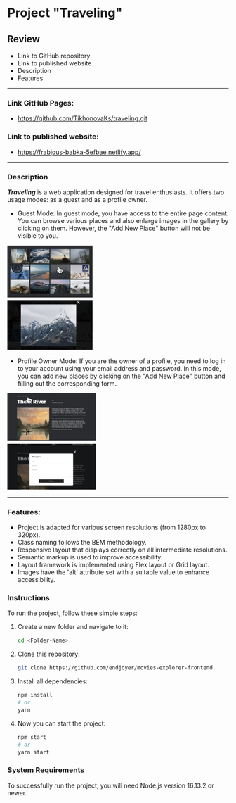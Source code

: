 # Project "Traveling"

## Review
* Link to GitHub repository
* Link to published website
* Description
* Features

---

### Link GitHub Pages:
* https://github.com/TikhonovaKs/traveling.git

### Link to published website:
* https://frabjous-babka-5efbae.netlify.app/

---

### Description
***Traveling*** is a web application designed for travel enthusiasts. It offers two usage modes: as a guest and as a profile owner.

* Guest Mode:
In guest mode, you have access to the entire page content. You can browse various places and also enlarge images in the gallery by clicking on them. However, the "Add New Place" button will not be visible to you.

![open popup to add a new place](./src/images/photo-readme-1.png)

* Profile Owner Mode:
If you are the owner of a profile, you need to log in to your account using your email address and password. In this mode, you can add new places by clicking on the "Add New Place" button and filling out the corresponding form.

![open popup to add a new place](./src/images/photo-readme-2.png)

---

### Features:
* Project is adapted for various screen resolutions (from 1280px to 320px).
* Class naming follows the BEM methodology.
* Responsive layout that displays correctly on all intermediate resolutions.
* Semantic markup is used to improve accessibility.
* Layout framework is implemented using Flex layout or Grid layout.
* Images have the 'alt' attribute set with a suitable value to enhance accessibility.

### Instructions
To run the project, follow these simple steps:

1. Create a new folder and navigate to it:

    ```bash
    cd <Folder-Name>
    ```

2. Clone this repository:

    ```bash
    git clone https://github.com/endjoyer/movies-explorer-frontend
    ```

3. Install all dependencies:

    ```bash
    npm install
    # or
    yarn
    ```

4. Now you can start the project:

    ```bash
    npm start
    # or
    yarn start
    ```
    
### System Requirements
To successfully run the project, you will need Node.js version 16.13.2 or newer.
